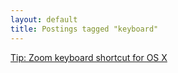 ```yaml
---
layout: default
title: Postings tagged "keyboard"
---
```

[Tip: Zoom keyboard shortcut for OS X](http://janesconference.github.com/KievII/2009/11/zoom-keyboard-shortcut-for-os-x)<br />
